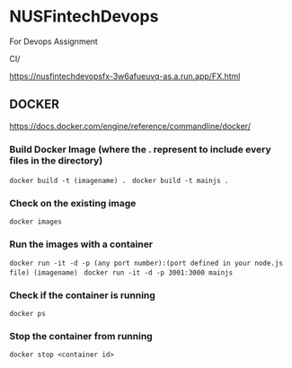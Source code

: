 # NUSFintechDevops
For Devops Assignment

CI/

https://nusfintechdevopsfx-3w6afueuvq-as.a.run.app/FX.html


## DOCKER
https://docs.docker.com/engine/reference/commandline/docker/

### Build Docker Image (where the . represent to include every files in the directory)
```docker build -t (imagename) . ```
```docker build -t mainjs . ```

### Check on the existing image
```docker images ```

### Run the images with a container
```docker run -it -d -p (any port number):(port defined in your node.js file) (imagename) ```
```docker run -it -d -p 3001:3000 mainjs ```

### Check if the container is running
```docker ps ```

### Stop the container from running
```docker stop <container id> ```
